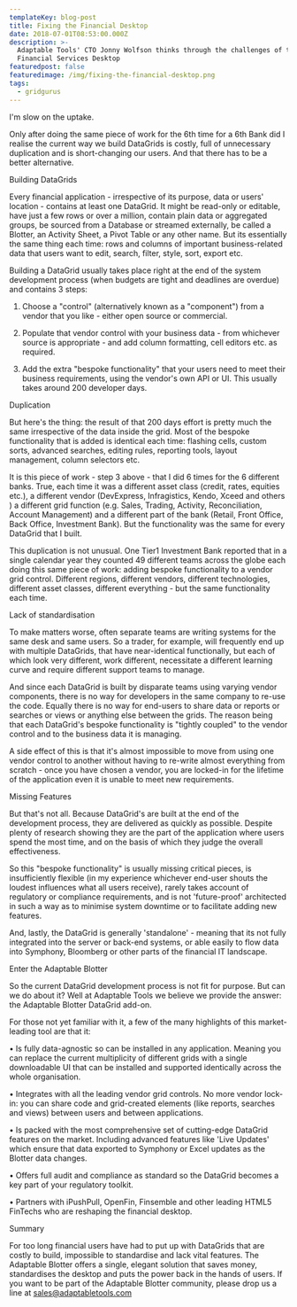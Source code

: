 ```yaml
---
templateKey: blog-post
title: Fixing the Financial Desktop
date: 2018-07-01T08:53:00.000Z
description: >-
  Adaptable Tools' CTO Jonny Wolfson thinks through the challenges of the
  Financial Services Desktop
featuredpost: false
featuredimage: /img/fixing-the-financial-desktop.png
tags:
  - gridgurus
---
```


I'm slow on the uptake.

Only after doing the same piece of work for the 6th time for a 6th Bank did I realise the current way we build DataGrids is costly, full of unnecessary duplication and is short-changing our users. And that there has to be a better alternative.

Building DataGrids

Every financial application - irrespective of its purpose, data or users' location - contains at least one DataGrid. It might be read-only or editable, have just a few rows or over a million, contain plain data or aggregated groups, be sourced from a Database or streamed externally, be called a Blotter, an Activity Sheet, a Pivot Table or any other name. But its essentially the same thing each time: rows and columns of important business-related data that users want to edit, search, filter, style, sort, export etc.

Building a DataGrid usually takes place right at the end of the system development process (when budgets are tight and deadlines are overdue) and contains 3 steps:

1. Choose a "control" (alternatively known as a "component") from a vendor that you like - either open source or commercial.

2. Populate that vendor control with your business data - from whichever source is appropriate - and add column formatting, cell editors etc. as required.

3. Add the extra "bespoke functionality" that your users need to meet their business requirements, using the vendor's own API or UI. This usually takes around 200 developer days.

Duplication

But here's the thing: the result of that 200 days effort is pretty much the same irrespective of the data inside the grid. Most of the bespoke functionality that is added is identical each time: flashing cells, custom sorts, advanced searches, editing rules, reporting tools, layout management, column selectors etc.

It is this piece of work - step 3 above - that I did 6 times for the 6 different banks. True, each time it was a different asset class (credit, rates, equities etc.), a different vendor (DevExpress, Infragistics, Kendo, Xceed and others ) a different grid function (e.g. Sales, Trading, Activity, Reconciliation, Account Management) and a different part of the bank (Retail, Front Office, Back Office, Investment Bank). But the functionality was the same for every DataGrid that I built.

This duplication is not unusual. One Tier1 Investment Bank reported that in a single calendar year they counted 49 different teams across the globe each doing this same piece of work: adding bespoke functionality to a vendor grid control. Different regions, different vendors, different technologies, different asset classes, different everything - but the same functionality each time.

Lack of standardisation

To make matters worse, often separate teams are writing systems for the same desk and same users. So a trader, for example, will frequently end up with multiple DataGrids, that have near-identical functionally, but each of which look very different, work different, necessitate a different learning curve and require different support teams to manage.

And since each DataGrid is built by disparate teams using varying vendor components, there is no way for developers in the same company to re-use the code. Equally there is no way for end-users to share data or reports or searches or views or anything else between the grids. The reason being that each DataGrid's bespoke functionality is "tightly coupled" to the vendor control and to the business data it is managing.

A side effect of this is that it's almost impossible to move from using one vendor control to another without having to re-write almost everything from scratch - once you have chosen a vendor, you are locked-in for the lifetime of the application even it is unable to meet new requirements.

Missing Features

But that's not all. Because DataGrid's are built at the end of the development process, they are delivered as quickly as possible. Despite plenty of research showing they are the part of the application where users spend the most time, and on the basis of which they judge the overall effectiveness.

So this "bespoke functionality" is usually missing critical pieces, is insufficiently flexible (in my experience whichever end-user shouts the loudest influences what all users receive), rarely takes account of regulatory or compliance requirements, and is not 'future-proof' architected in such a way as to minimise system downtime or to facilitate adding new features.

And, lastly, the DataGrid is generally 'standalone' - meaning that its not fully integrated into the server or back-end systems, or able easily to flow data into Symphony, Bloomberg or other parts of the financial IT landscape.

Enter the Adaptable Blotter

So the current DataGrid development process is not fit for purpose. But can we do about it? Well at Adaptable Tools we believe we provide the answer: the Adaptable Blotter DataGrid add-on.

For those not yet familiar with it, a few of the many highlights of this market-leading tool are that it:

• Is fully data-agnostic so can be installed in any application. Meaning you can replace the current multiplicity of different grids with a single downloadable UI that can be installed and supported identically across the whole organisation.

• Integrates with all the leading vendor grid controls. No more vendor lock-in: you can share code and grid-created elements (like reports, searches and views) between users and between applications.

• Is packed with the most comprehensive set of cutting-edge DataGrid features on the market. Including advanced features like 'Live Updates' which ensure that data exported to Symphony or Excel updates as the Blotter data changes.

• Offers full audit and compliance as standard so the DataGrid becomes a key part of your regulatory toolkit.

• Partners with iPushPull, OpenFin, Finsemble and other leading HTML5 FinTechs who are reshaping the financial desktop.

Summary

For too long financial users have had to put up with DataGrids that are costly to build, impossible to standardise and lack vital features. The Adaptable Blotter offers a single, elegant solution that saves money, standardises the desktop and puts the power back in the hands of users.
If you want to be part of the Adaptable Blotter community, please drop us a line at sales@adaptabletools.com
